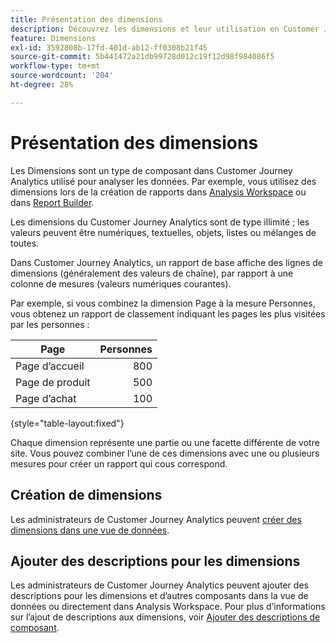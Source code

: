 ```yaml
---
title: Présentation des dimensions
description: Découvrez les dimensions et leur utilisation en Customer Journey Analytics
feature: Dimensions
exl-id: 3592808b-17fd-401d-ab12-ff0308b21f45
source-git-commit: 5b441472a21db99728d012c19f12d98f984086f5
workflow-type: tm+mt
source-wordcount: '204'
ht-degree: 28%

---
```


# Présentation des dimensions

Les Dimensions sont un type de composant dans Customer Journey Analytics utilisé pour analyser les données. Par exemple, vous utilisez des dimensions lors de la création de rapports dans [Analysis Workspace](/help/analysis-workspace/home.md) ou dans [Report Builder](/help/report-builder/report-buider-overview.md).

Les dimensions du Customer Journey Analytics sont de type illimité ; les valeurs peuvent être numériques, textuelles, objets, listes ou mélanges de toutes.

Dans Customer Journey Analytics, un rapport de base affiche des lignes de dimensions (généralement des valeurs de chaîne), par rapport à une colonne de mesures (valeurs numériques courantes).

Par exemple, si vous combinez la dimension Page à la mesure Personnes, vous obtenez un rapport de classement indiquant les pages les plus visitées par les personnes :

| Page | Personnes |
| --- | ---: |
| Page d’accueil | 800 |
| Page de produit | 500 |
| Page d’achat | 100 |

{style="table-layout:fixed"}

Chaque dimension représente une partie ou une facette différente de votre site. Vous pouvez combiner l’une de ces dimensions avec une ou plusieurs mesures pour créer un rapport qui cous correspond.


## Création de dimensions

Les administrateurs de Customer Journey Analytics peuvent [créer des dimensions dans une vue de données](/help/data-views/create-dataview.md#components).

## Ajouter des descriptions pour les dimensions

Les administrateurs de Customer Journey Analytics peuvent ajouter des descriptions pour les dimensions et d’autres composants dans la vue de données ou directement dans Analysis Workspace. Pour plus d’informations sur l’ajout de descriptions aux dimensions, voir [Ajouter des descriptions de composant](/help/components/add-component-descriptions.md).
